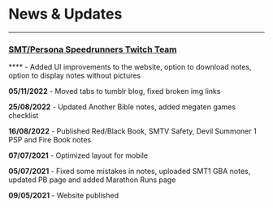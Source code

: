 # News & Updates
---

### [SMT/Persona Speedrunners Twitch Team](https://www.twitch.tv/team/smtspeedrunning)

**** - Added UI improvements to the website, option to download notes, option to display notes without pictures

**05/11/2022** - Moved tabs to tumblr blog, fixed broken img links

**25/08/2022** - Updated Another Bible notes, added megaten games checklist

**16/08/2022** - Published Red/Black Book, SMTV Safety, Devil Summoner 1 PSP and Fire Book notes

**07/07/2021** - Optimized layout for mobile

**05/07/2021** - Fixed some mistakes in notes, uploaded SMT1 GBA notes, updated PB page and added Marathon Runs page

**09/05/2021** - Website published